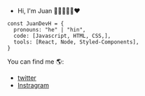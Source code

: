 - Hi, I'm Juan 👋🏼👨🏽‍💻❤

```Js
const JuanDevH = {
  pronouns: "he" | "hin",
  code: [Javascript, HTML, CSS,],
  tools: [React, Node, Styled-Components],
}

```
You can find me 🌎:
- [twitter](https://twitter.com/juandev10)
- [Instragram](https://instragram.com/juandev_30)

<!---
  JuanDevH/JuanDevH is a ✨ special ✨ repository because its `README.md` (this file) appears on your GitHub profile.

here are some ideas to get you started:

- 👀 I’m interested in ...
- 🌱 I’m currently learning ReactJs...
- 💞️ I’m looking to collaborate on ...
- 📫 How to reach me ...
--->
